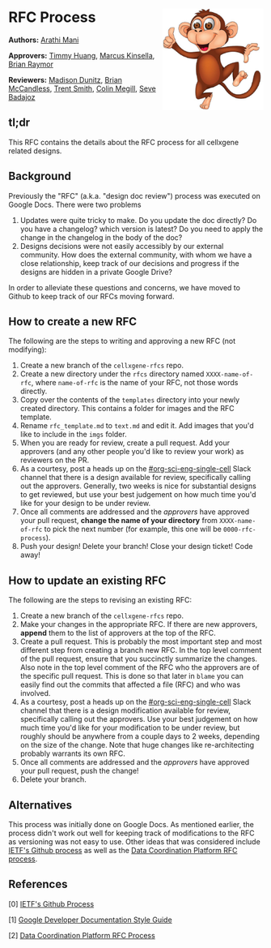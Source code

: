 # RFC Process <img style="float: right;" src="./imgs/monkey_mascot.jpg" width="200">

**Authors:** [Arathi Mani](mailto:arathi.mani@chanzuckerberg.com)

**Approvers:** [Timmy Huang](mailto:thuang@chanzuckerberg.com), [Marcus Kinsella](mkinsella@chanzuckerberg.com), [Brian Raymor](mailto:braymor@chanzuckerberg.com)

**Reviewers:** [Madison Dunitz](madison.dunitz@chanzuckerberg.com), [Brian McCandless](bmccandless@chanzuckerberg.com), [Trent Smith](trent.smith@chanzuckerberg.com), [Colin Megill](colin.megill@chanzuckerberg.com), [Seve Badajoz](sbadajoz@chanzuckerberg.com)

## tl;dr 

This RFC contains the details about the RFC process for all cellxgene related designs.


## Background

Previously the "RFC" (a.k.a. "design doc review") process was executed on Google Docs. There were two problems

1. Updates were quite tricky to make. Do you update the doc directly? Do you have a changelog? which version is latest? Do you need to apply the change in the changelog in the body of the doc? 
2. Designs decisions were not easily accessibly by our external community. How does the external community, with whom we have a close relationship, keep track of our decisions and progress if the designs are hidden in a private Google Drive?

In order to alleviate these questions and concerns, we have moved to Github to keep track of our RFCs moving forward.


## How to create a new RFC

The following are the steps to writing and approving a new RFC (not modifying):

1. Create a new branch of the `cellxgene-rfcs` repo.
2. Create a new directory under the `rfcs` directory named `XXXX-name-of-rfc`, where `name-of-rfc` is the name of your RFC, not those words directly.
3. Copy over the contents of the `templates` directory into your newly created directory. This contains a folder for images and the RFC template.
4. Rename `rfc_template.md` to `text.md` and edit it. Add images that you'd like to include in the `imgs` folder.
5. When you are ready for review, create a pull request. Add your approvers (and any other people you'd like to review your work) as reviewers on the PR. 
6. As a courtesy, post a heads up on the [#org-sci-eng-single-cell](https://chanzuckerbergteam.slack.com/archives/GQGPP7925) Slack channel that there is a design available for review, specifically calling out the approvers. Generally, two weeks is nice for substantial designs to get reviewed, but use your best judgement on how much time you'd like for your design to be under review.
7. Once all comments are addressed and the *approvers* have approved your pull request, **change the name of your directory** from `XXXX-name-of-rfc` to pick the next number (for example, this one will be `0000-rfc-process`).
8. Push your design! Delete your branch! Close your design ticket! Code away!


## How to update an existing RFC

The following are the steps to revising an existing RFC:

1. Create a new branch of the `cellxgene-rfcs` repo.
2. Make your changes in the appropriate RFC. If there are new approvers, **append** them to the list of approvers at the top of the RFC.
3. Create a pull request. This is probably the most important step and most different step from creating a branch new RFC. In the top level comment of the pull request, ensure that you succinctly summarize the changes. Also note in the top level comment of the RFC who the approvers are of the specific pull request. This is done so that later in `blame` you can easily find out the commits that affected a file (RFC) and who was involved.
4. As a courtesy, post a heads up on the [#org-sci-eng-single-cell](https://chanzuckerbergteam.slack.com/archives/GQGPP7925) Slack channel that there is a design modification available for review, specifically calling out the approvers. Use your best judgement on how much time you'd like for your modification to be under review, but roughly should be anywhere from a couple days to 2 weeks, depending on the size of the change. Note that huge changes like re-architecting probably warrants its own RFC.
5. Once all comments are addressed and the *approvers* have approved your pull request, push the change!
6. Delete your branch.


## Alternatives

This process was initially done on Google Docs. As mentioned earlier, the process didn't work out well for keeping track of modifications to the RFC as versioning was not easy to use. Other ideas that was considered include [IETF's Github process](https://tools.ietf.org/html/draft-ietf-git-using-github-06) as well as the [Data Coordination Platform RFC process](https://github.com/HumanCellAtlas/dcp-community/blob/master/rfcs/text/0001-rfc-process.md).

## References

[0] [IETF's Github Process](https://tools.ietf.org/html/draft-ietf-git-using-github-06)

[1] [Google Developer Documentation Style Guide](https://developers.google.com/style/highlights#introduction_1)

[2] [Data Coordination Platform RFC Process](https://github.com/HumanCellAtlas/dcp-community/blob/master/rfcs/text/0001-rfc-process.md)
